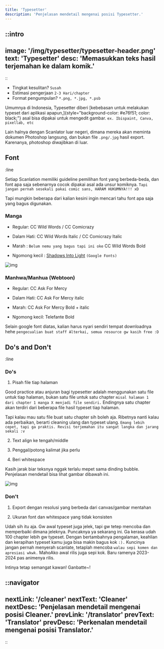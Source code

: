 ```yaml
---
title: 'Typesetter'
description: 'Penjelasan mendetail mengenai posisi Typesetter.'
---
```


::intro
---
image: '/img/typesetter/typesetter-header.png'
text: 'Typesetter'
desc: 'Memasukkan teks hasil terjemahan ke dalam komik.'
---
::

- Tingkat kesulitan? `Susah`
- Estimasi pengerjaan `2-3 Hari/chapter`
- Format pengumpulan? `*.png, *.jpg, *.psb`

Umumnya di Indonesia, Typesetter diberi [kebebasan untuk melakukan typeset dari aplikasi apapun,]{style="background-color: #e76f51; color: black;"} asal bisa dipakai untuk mengedit gambar. `ex. Ibispaint, Canva, pixellab, etc`

Lain halnya dengan Scanlator luar negeri, dimana mereka akan meminta dokumen Photoshop langsung, dan bukan file `.png/.jpg` hasil export. Karenanya, photoshop diwajibkan di luar.

## Font
:line

Setiap Scanlation memiliki guideline pemilihan font yang berbeda-beda, dan font apa saja sebenarnya cocok dipakai asal ada unsur komiknya. `Tapi jangan pernah sesekali pakai comic sans, HARAM HUKUMNYA!!! xD`

Tapi mungkin beberapa dari kalian kesini ingin mencari tahu font apa saja yang bagus digunakan.

### Manga

- Regular: CC Wild Words / CC Comicrazy

- Dalam Hati: CC Wild Words Italic / CC Comicrazy Italic

- Marah : `Belum nemu yang bagus tapi ini oke` CC Wild Words Bold

- Ngomong kecil : [Shadows Into Light](https://fonts.google.com/specimen/Shadows+Into+Light) `(Google Fonts)`

![img](/img/typesetter/contoh-font.png)

### Manhwa/Manhua (Webtoon)

- Regular: CC Ask For Mercy

- Dalam Hati: CC Ask For Mercy italic

- Marah: CC Ask For Mercy Bold + italic

- Ngomong kecil: Telefante Bold

Selain google font diatas, kalian harus nyari sendiri tempat downloadnya hehe `pengecualian buat staff Alterkai, semua resource gw kasih free :D`


## Do's and Don't
:line

### Do's

1. Pisah file tiap halaman

Good practice atau anjuran bagi typesetter adalah menggunakan satu file untuk tiap halaman, bukan satu file untuk satu chapter `misal halaman 1 dari chapter 1 manga X menjadi file sendiri.` Endingnya satu chapter akan terdiri dari beberapa file hasil typeset tiap halaman.

Tapi kalau mau satu file buat satu chapter sih boleh aja. Ribetnya nanti kalau ada perbaikan, berarti cleaning ulang dan typeset ulang. `Emang lebih cepet, tapi ga praktis. Revisi terjemahan itu sangat langka dan jarang sekali :v`


2. Text align ke tengah/middle

3. Penggal/potong kalimat jika perlu

4. Beri whitespace

Kasih jarak biar teksnya nggak terlalu mepet sama dinding bubble. Penjelasan mendetail bisa lihat gambar dibawah ini.

![img](/img/typesetter/tutorial-ts.png)

### Don't

1. Export dengan resolusi yang berbeda dari canvas/gambar mentahan

2. Ukuran font dan whitespace yang tidak konsisten

Udah sih itu aja. Gw awal typeset juga jelek, tapi gw tetep mencoba dan memperbaiki dimana jeleknya. Puncaknya ya sekarang ini. Ga kerasa udah 100 chapter lebih gw typeset. Dengan bertambahnya pengalaman, keahlian dan kerapihan typeset kamu juga bisa makin bagus kok `:).` Kuncinya jangan pernah menyerah scanlate, tetaplah mencoba `walau sepi komen dan apresiasi wkwk.` MahoAko awal rilis juga sepi kok. Baru ramenya 2023-2024 pas animenya rilis.

Intinya tetap semangat kawan! Ganbatte~!

::navigator
---
nextLink: '/cleaner'
nextText: 'Cleaner'
nextDesc: 'Penjelasan mendetail mengenai posisi Cleaner.'
prevLink: '/translator'
prevText: 'Translator'
prevDesc: 'Perkenalan mendetail mengenai posisi Translator.'
---
::
